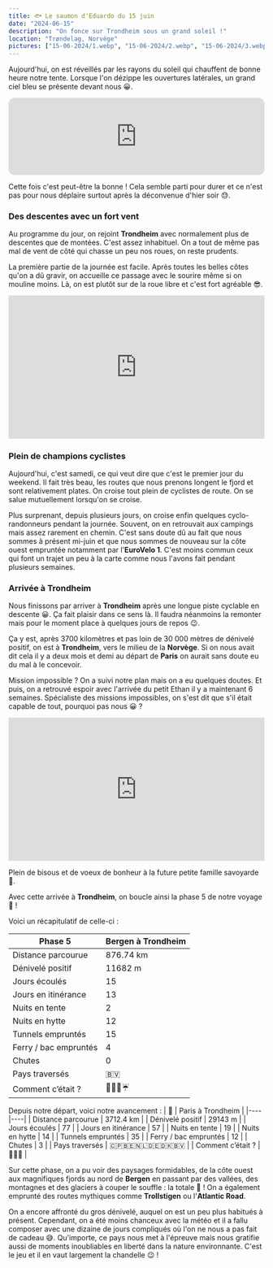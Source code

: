 ```yaml
---
title: 🐟 Le saumon d'Eduardo du 15 juin
date: "2024-06-15"
description: "On fonce sur Trondheim sous un grand soleil !"
location: "Trøndelag, Norvège"
pictures: ["15-06-2024/1.webp", "15-06-2024/2.webp", "15-06-2024/3.webp", "15-06-2024/4.webp", "15-06-2024/5.webp", "15-06-2024/6.webp", "15-06-2024/7.webp", "15-06-2024/8.webp", "15-06-2024/9.webp"]
---
```


Aujourd'hui, on est réveillés par les rayons du soleil qui chauffent de bonne heure notre tente. Lorsque l'on dézippe les ouvertures latérales, un grand ciel bleu se présente devant nous 😀.

<iframe style="border-radius:12px" src="https://open.spotify.com/embed/track/74z2lfZ7fj3IqoK71lHkZw?utm_source=generator" width="100%" height="152" frameBorder="0" allow="autoplay; clipboard-write; encrypted-media; picture-in-picture" loading="lazy"></iframe>

Cette fois c'est peut-être la bonne ! Cela semble parti pour durer et ce n'est pas pour nous déplaire surtout après la déconvenue d'hier soir 😓.

### Des descentes avec un fort vent
Au programme du jour, on rejoint **Trondheim** avec normalement plus de descentes que de montées. C'est assez inhabituel. On a tout de même pas mal de vent de côté qui chasse un peu nos roues, on reste prudents. 

La première partie de la journée est facile. Après toutes les belles côtes qu'on a dû gravir, on accueille ce passage avec le sourire même si on mouline moins. Là, on est plutôt sur de la roue libre et c'est fort agréable 😎.

<div style="width: 100%; height: 0; position: relative; padding-bottom: 56%;"><iframe src="https://giphy.com/embed/JJFlPuruDSNW0m1spz" style="top: 0; left: 0; width: 100%; height: 100%; position: absolute; border: 0;" allowfullscreen scrolling="no" allow="encrypted-media;" class="giphy-embed"></iframe></div>

### Plein de champions cyclistes 

Aujourd'hui, c'est samedi, ce qui veut dire que c'est le premier jour du weekend. Il fait très beau, les routes que nous prenons longent le fjord et sont relativement plates. On croise tout plein de cyclistes de route. On se salue mutuellement lorsqu'on se croise.

Plus surprenant, depuis plusieurs jours, on croise enfin quelques cyclo-randonneurs pendant la journée. Souvent, on en retrouvait aux campings mais assez rarement en chemin. C'est sans doute dû au fait que nous sommes à présent mi-juin et que nous sommes de nouveau sur la côte ouest empruntée notamment par l'**EuroVelo 1**. C'est moins commun ceux qui font un trajet un peu à la carte comme nous l'avons fait pendant plusieurs semaines.

### Arrivée à Trondheim

Nous finissons par arriver à **Trondheim** après une longue piste cyclable en descente 😀. Ça fait plaisir dans ce sens là. Il faudra néanmoins la remonter mais pour le moment place à quelques jours de repos 😉.

Ça y est, après 3700 kilomètres et pas loin de 30 000 mètres de dénivelé positif, on est à **Trondheim**, vers le milieu de la **Norvège**. Si on nous avait dit cela il y a deux mois et demi au départ de **Paris** on aurait sans doute eu du mal à le concevoir. 

Mission impossible ? On a suivi notre plan mais on a eu quelques doutes. Et puis, on a retrouvé espoir avec l'arrivée du petit Ethan il y a maintenant 6 semaines. Spécialiste des missions impossibles, on s'est dit que s'il était capable de tout, pourquoi pas nous 😀 ?

<div style="width: 100%; height: 0; position: relative; padding-bottom: 56%;"><iframe src="https://giphy.com/embed/bKJKMmnCNdFjq" style="top: 0; left: 0; width: 100%; height: 100%; position: absolute; border: 0;" allowfullscreen scrolling="no" allow="encrypted-media;" class="giphy-embed"></iframe></div>

Plein de bisous et de voeux de bonheur à la future petite famille savoyarde 🤩.

Avec cette arrivée à **Trondheim**, on boucle ainsi la phase 5 de notre voyage 🤩 !

Voici un récapitulatif de celle-ci :

| Phase 5 | Bergen à Trondheim |
|----|----|
| Distance parcourue | 876.74 km |
| Dénivelé positif | 11682 m  |
| Jours écoulés   |  15  |
| Jours en itinérance  |  13  |
| Nuits en tente  |  2 |
| Nuits en hytte  |  12  |
| Tunnels empruntés   | 15 |
| Ferry / bac empruntés  | 4 |
| Chutes   |  0  |
| Pays traversés  | 🇧🇻  |
| Comment c’était ?  | 🥰😍🤩☔ |

Depuis notre départ, voici notre avancement : 
| 🦩 | Paris à Trondheim |
|----|----|
| Distance parcourue | 3712.4 km |
| Dénivelé positif | 29143 m  |
| Jours écoulés   |  77  |
| Jours en itinérance  |  57 |
| Nuits en tente  |  19 |
| Nuits en hytte  |  14  |
| Tunnels empruntés   | 35 |
| Ferry / bac empruntés  | 12  |
| Chutes | 3 |
| Pays traversés  | 🇨🇵🇧🇪🇳🇱🇩🇪🇩🇰🇧🇻 |
| Comment c’était ?  | 🥰😍🤩   |


Sur cette phase, on a pu voir des paysages formidables, de la côte ouest aux magnifiques fjords au nord de **Bergen** en passant par des vallées, des montagnes et des glaciers à couper le souffle : la totale 🤩 ! On a également emprunté des routes mythiques comme **Trollstigen** ou l'**Atlantic Road**.

On a encore affronté du gros dénivelé, auquel on est un peu plus habitués à présent. Cependant, on a été moins chanceux avec la météo et il a fallu composer avec une dizaine de jours compliqués où l'on ne nous a pas fait de cadeau 😅. Qu'importe, ce pays nous met à l'épreuve mais nous gratifie aussi de moments inoubliables en liberté dans la nature environnante. C'est le jeu et il en vaut largement la chandelle 😉 !